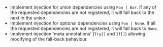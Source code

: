 - Implement injection for union dependencies using `Foo | Bar`. If any of the requested dependencies are not registered, it will fall back to the next in the union.
- Implement injection for optional dependencies using `Foo | None`. If all the requested dependencies are not registered, it will fall back to `None`.
- Implement injection 'meta annotations' (`Try[]` and `If[]`) allowing modifying of the fall-back behaviour.
